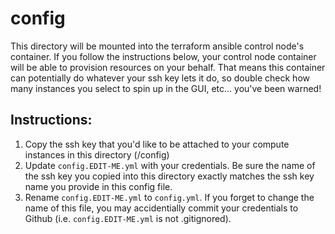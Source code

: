 # config

This directory will be mounted into the terraform ansible control node's container. If you follow the instructions below, your control node container will be able to provision resources on your behalf. That means this container can potentially do whatever your ssh key lets it do, so double check how many instances you select to spin up in the GUI, etc... you've been warned!

## Instructions:

1. Copy the ssh key that you'd like to be attached to your compute instances in this directory (/config)
2. Update `config.EDIT-ME.yml` with your credentials. Be sure the name of the ssh key you copied into this directory exactly matches the ssh key name you provide in this config file.
3. Rename `config.EDIT-ME.yml` to `config.yml`. If you forget to change the name of this file, you may accidentially commit your credentials to Github (i.e. `config.EDIT-ME.yml` is not .gitignored).
